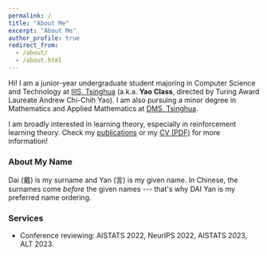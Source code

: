 ```yaml
---
permalink: /
title: "About Me"
excerpt: "About Me"
author_profile: true
redirect_from: 
  - /about/
  - /about.html
---
```


Hi! I am a junior-year undergraduate student majoring in Computer Science and Technology at [IIIS, Tsinghua](https://iiis.tsinghua.edu.cn/en/) (a.k.a. **Yao Class**, directed by Turing Award Laureate Andrew Chi-Chih Yao). I am also pursuing a minor degree in Mathematics and Applied Mathematics at [DMS, Tsinghua](https://www.math.tsinghua.edu.cn/).

I am broadly interested in learning theory, especially in reinforcement learning theory. Check my [publications](publications) or my [CV (PDF)](CV_Yan.pdf) for more information!

### About My Name
Dai (戴) is my surname and Yan (言) is my given name. In Chinese, the surnames come *before* the given names --- that's why DAI Yan is my preferred name ordering.

### Services
* Conference reviewing: AISTATS 2022, NeurIPS 2022, AISTATS 2023, ALT 2023.
